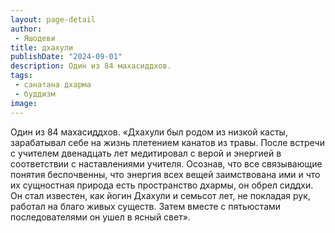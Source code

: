 ```yaml
---
layout: page-detail
author:
 - Яшодеви
title: дхахули
publishDate: "2024-09-01"
description: Один из 84 махасиддхов.
tags:
 - санатана дхарма
 - буддизм
image: 
---
```


Один из 84 махасиддхов.
 «Дхахули был родом из низкой касты, зарабатывал себе на жизнь плетением канатов из травы. После встречи с учителем двенадцать лет медитировал с верой и энергией в соответствии с наставлениями учителя. Осознав, что все связывающие понятия беспочвенны, что энергия всех вещей заимствована ими и что их сущностная природа есть пространство дхармы, он обрел сиддхи. Он стал известен, как йогин Дхахули и семьсот лет, не покладая рук, работал на благо живых существ. Затем вместе с пятьюстами последователями он ушел в ясный свет».

